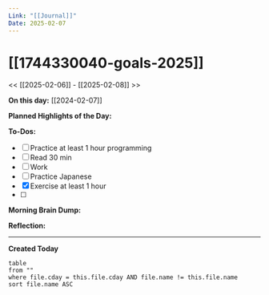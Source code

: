 ```yaml
---
Link: "[[Journal]]"
Date: 2025-02-07
---
```

# [[1744330040-goals-2025]]

<< [[2025-02-06]] - [[2025-02-08]] >>

**On this day:** [[2024-02-07]]

**Planned Highlights of the Day:**


**To-Dos:**
- [ ] Practice at least 1 hour programming
- [ ] Read 30 min
- [ ] Work
- [ ] Practice Japanese
- [x] Exercise at least 1 hour
- [ ] 

**Morning Brain Dump:**


**Reflection:**


---
**Created Today**
```dataview
table
from ""
where file.cday = this.file.cday AND file.name != this.file.name
sort file.name ASC
```
